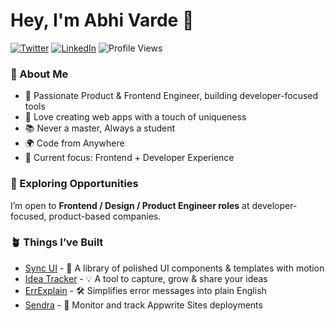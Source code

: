 <div>

# Hey, I'm Abhi Varde 👋

<a href="https://twitter.com/varde_abhi" target="__blank"><img src="https://img.shields.io/twitter/follow/varde_abhi?style=social" alt="Twitter"></a>
<a href="https://www.linkedin.com/in/abhi-varde-6634551b1/" target="_blank"><img src="https://img.shields.io/badge/LinkedIn-%230077B5.svg?&style=flat-square&logo=linkedin&logoColor=white" alt="LinkedIn"></a> <img src="https://komarev.com/ghpvc/?username=AbhiVarde&style=flat-square&color=brightgreen&label=Profile%20Views" alt="Profile Views" />

</div>

### 🧩 About Me

- 💼 Passionate Product & Frontend Engineer, building developer-focused tools  
- 🚀 Love creating web apps with a touch of uniqueness  
- 📚 Never a master, Always a student  
- 🌍 Code from Anywhere  
- 🎯 Current focus: Frontend + Developer Experience  

### 🌱 Exploring Opportunities  
I’m open to **Frontend / Design / Product Engineer roles** at developer-focused, product-based companies.  

### 🪴 Things I’ve Built
- [Sync UI](https://syncui.design) - 🎨 A library of polished UI components & templates with motion  
- [Idea Tracker](https://idea-tracker-v2.appwrite.network) - 💡 A tool to capture, grow & share your ideas  
- [ErrExplain](https://errexplain.appwrite.network) - 🛠️ Simplifies error messages into plain English  
- [Sendra](https://sendra.vercel.app/) - 📡 Monitor and track Appwrite Sites deployments  
